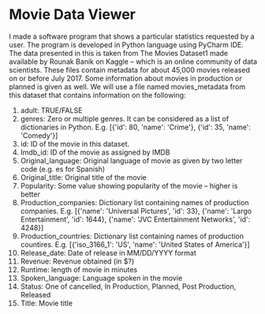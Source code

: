 # Movie Data Viewer

I made a software program that shows a particular statistics requested by a user. The program is developed in Python language using PyCharm IDE. The data presented in this is taken from The Movies Dataset1 made available by Rounak Banik on Kaggle – which is an online community of data scientists. These files contain metadata for about 45,000 movies
released on or before July 2017. Some information about movies in production or planned is given as well. We will use a file named movies_metadata from this dataset that contains information on the following:


1) adult: TRUE/FALSE
2) genres: Zero or multiple genres. It can be considered as a list of dictionaries in Python. E.g. [{'id':
80, 'name': 'Crime'}, {'id': 35, 'name': 'Comedy'}]
3) id: ID of the movie in this dataset.
4) Imdb_id: ID of the movie as assigned by IMDB
5) Original_language: Original language of movie as given by two letter code (e.g. es for Spanish)
6) Original_title: Original title of the movie
7) Popularity: Some value showing popularity of the movie – higher is better
8) Production_companies: Dictionary list containing names of production companies. E.g. [{'name':
'Universal Pictures', 'id': 33}, {'name': 'Largo Entertainment', 'id': 1644}, {'name': 'JVC
Entertainment Networks', 'id': 4248}]
9) Production_countries: Dictionary list containing names of production countires. E.g.
[{'iso_3166_1': 'US', 'name': 'United States of America'}]
10) Release_date: Date of release in MM/DD/YYYY format
11) Revenue: Revenue obtained (in $?)
12) Runtime: length of movie in minutes
13) Spoken_language: Language spoken in the movie
14) Status: One of cancelled, In Production, Planned, Post Production, Released
15) Title: Movie title 
